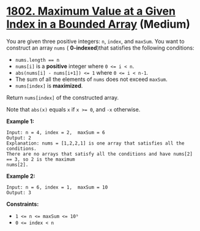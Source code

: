 # [1802. Maximum Value at a Given Index in a Bounded Array][link] (Medium)

[link]: https://leetcode.com/problems/maximum-value-at-a-given-index-in-a-bounded-array/

You are given three positive integers: `n`, `index`, and `maxSum`. You want to construct an array
`nums` ( **0-indexed**)that satisfies the following conditions:

- `nums.length == n`
- `nums[i]` is a **positive** integer where `0 <= i < n`.
- `abs(nums[i] - nums[i+1]) <= 1` where `0 <= i < n-1`.
- The sum of all the elements of `nums` does not exceed `maxSum`.
- `nums[index]` is **maximized**.

Return `nums[index]` of the constructed array.

Note that `abs(x)` equals `x` if `x >= 0`, and `-x` otherwise.

**Example 1:**

```
Input: n = 4, index = 2,  maxSum = 6
Output: 2
Explanation: nums = [1,2,2,1] is one array that satisfies all the conditions.
There are no arrays that satisfy all the conditions and have nums[2] == 3, so 2 is the maximum
nums[2].
```

**Example 2:**

```
Input: n = 6, index = 1,  maxSum = 10
Output: 3
```

**Constraints:**

- `1 <= n <= maxSum <= 10⁹`
- `0 <= index < n`

